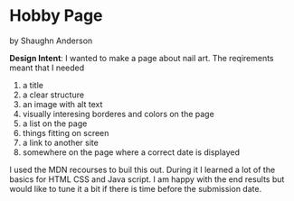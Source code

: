 # Hobby Page

by Shaughn Anderson


**Design Intent**: I wanted to make a page about nail art. The reqirements meant that I needed

1. a title
2. a clear structure
3. an image with alt text
4. visually interesing borderes and colors on the page
5. a list on the page
6. things fitting on screen
7. a link to another site
8. somewhere on the page where a correct date is displayed


I used the MDN recourses to buil this out. During it I learned a lot of the basics for HTML CSS and Java script. I am happy with the end results but would like to tune it a bit if there is time before the submission date.


